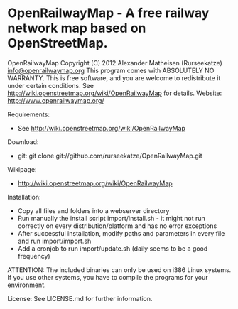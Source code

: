 OpenRailwayMap - A free railway network map based on OpenStreetMap.
===================================================================

OpenRailwayMap Copyright (C) 2012 Alexander Matheisen (Rurseekatze) <info@openrailwaymap.org>
This program comes with ABSOLUTELY NO WARRANTY.
This is free software, and you are welcome to redistribute it under certain conditions.
See http://wiki.openstreetmap.org/wiki/OpenRailwayMap for details.
Website: http://www.openrailwaymap.org/


Requirements:
* See http://wiki.openstreetmap.org/wiki/OpenRailwayMap


Download:
* git: git clone git://github.com/rurseekatze/OpenRailwayMap.git


Wikipage:
* http://wiki.openstreetmap.org/wiki/OpenRailwayMap


Installation:
* Copy all files and folders into a webserver directory
* Run manually the install script import/install.sh - it might not run correctly on every distribution/platform and has no error exceptions
* After successful installation, modify paths and parameters in every file and run import/import.sh
* Add a cronjob to run import/update.sh (daily seems to be a good frequency)

ATTENTION: The included binaries can only be used on i386 Linux systems. If you use other systems, you have to compile the programs for your environment.


License:
See LICENSE.md for further information.
